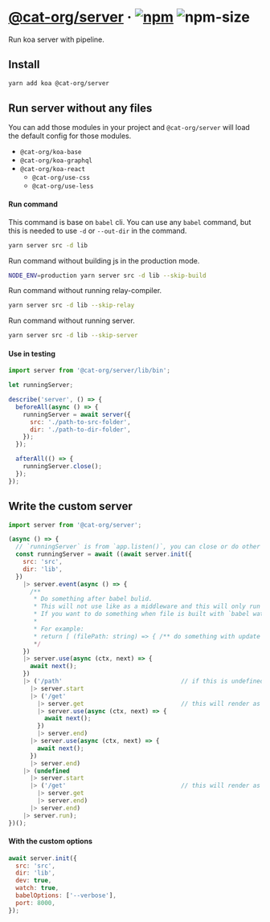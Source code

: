 # [@cat-org/server][website] · <!-- badges.start -->[![npm][npm-image]][npm-link] ![npm-size][npm-size-image]

[npm-image]: https://img.shields.io/npm/v/@cat-org/server.svg
[npm-link]: https://www.npmjs.com/package/@cat-org/server
[npm-size-image]: https://img.shields.io/bundlephobia/minzip/@cat-org/server.svg

<!-- badges.end -->

[website]: https://cat-org.github.io/core/server

Run koa server with pipeline.

## Install

```sh
yarn add koa @cat-org/server
```

## Run server without any files

You can add those modules in your project and `@cat-org/server` will load the default config for those modules.

- `@cat-org/koa-base`
- `@cat-org/koa-graphql`
- `@cat-org/koa-react`
  - `@cat-org/use-css`
  - `@cat-org/use-less`

#### Run command

This command is base on `babel` cli. You can use any `babel` command, but this is needed to use `-d` or `--out-dir` in the command.

```sh
yarn server src -d lib
```

Run command without building js in the production mode.

```sh
NODE_ENV=production yarn server src -d lib --skip-build
```

Run command without running relay-compiler.

```sh
yarn server src -d lib --skip-relay
```

Run command without running server.

```sh
yarn server src -d lib --skip-server
```

#### Use in testing

```js
import server from '@cat-org/server/lib/bin';

let runningServer;

describe('server', () => {
  beforeAll(async () => {
    runningServer = await server({
      src: './path-to-src-folder',
      dir: './path-to-dir-folder',
    });
  });

  afterAll(() => {
    runningServer.close();
  });
});
```

## Write the custom server

```js
import server from '@cat-org/server';

(async () => {
  // `runningServer` is from `app.listen()`, you can close or do other things
  const runningServer = await ((await server.init({
    src: 'src',
    dir: 'lib',
  })
    |> server.event(async () => {
      /**
       * Do something after babel bulid.
       * This will not use like as a middleware and this will only run at the begin.
       * If you want to do something when file is built with `babel watch`, you can return the update functions array.
       *
       * For example:
       * return [ (filePath: string) => { /** do something with update file path */ } ];
       */
    })
    |> server.use(async (ctx, next) => {
      await next();
    })
    |> ('/path'                                 // if this is undefined, this will not add prefix to router
      |> server.start
      |> ('/get'
        |> server.get                           // this will render as /path/get with get method (post, put, del, all)
        |> server.use(async (ctx, next) => {
          await next();
        })
        |> server.end)
      |> server.use(async (ctx, next) => {
        await next();
      })
      |> server.end)
    |> (undefined
      |> server.start
      |> ('/get'                                // this will render as /get with get method
        |> server.get
        |> server.end)
      |> server.end)
    |> server.run);
})();
```

#### With the custom options

```js
await server.init({
  src: 'src',
  dir: 'lib',
  dev: true,
  watch: true,
  babelOptions: ['--verbose'],
  port: 8000,
});
```
